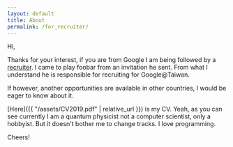 ```yaml
---
layout: default
title: About
permalink: /for_recruiter/
---
```


Hi,

Thanks for your interest, if you are from Google I am being followed by a [recruiter](mailto:richow@google.com). 
I came to play foobar from an invitation he sent. From what I understand he is responsible for recruiting for Google@Taiwan.

If however, another opportunities are available in other countries, I would be eager to know about it.

[Here]({{ "/assets/CV2019.pdf" | relative_url }}) is my CV. 
Yeah, as you can see currently I am a quantum physicist not a computer scientist, only a hobbyist. But it doesn't bother me to change tracks. 
I love programming.

Cheers!
